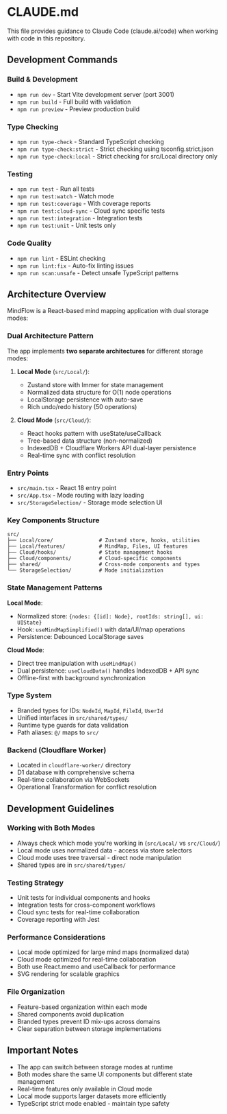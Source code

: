 # CLAUDE.md

This file provides guidance to Claude Code (claude.ai/code) when working with code in this repository.

## Development Commands

### Build & Development
- `npm run dev` - Start Vite development server (port 3001)
- `npm run build` - Full build with validation
- `npm run preview` - Preview production build

### Type Checking
- `npm run type-check` - Standard TypeScript checking
- `npm run type-check:strict` - Strict checking using tsconfig.strict.json
- `npm run type-check:local` - Strict checking for src/Local directory only

### Testing
- `npm run test` - Run all tests
- `npm run test:watch` - Watch mode
- `npm run test:coverage` - With coverage reports
- `npm run test:cloud-sync` - Cloud sync specific tests
- `npm run test:integration` - Integration tests
- `npm run test:unit` - Unit tests only

### Code Quality
- `npm run lint` - ESLint checking
- `npm run lint:fix` - Auto-fix linting issues
- `npm run scan:unsafe` - Detect unsafe TypeScript patterns

## Architecture Overview

MindFlow is a React-based mind mapping application with dual storage modes:

### Dual Architecture Pattern
The app implements **two separate architectures** for different storage modes:

1. **Local Mode** (`src/Local/`):
   - Zustand store with Immer for state management
   - Normalized data structure for O(1) node operations
   - LocalStorage persistence with auto-save
   - Rich undo/redo history (50 operations)

2. **Cloud Mode** (`src/Cloud/`):
   - React hooks pattern with useState/useCallback
   - Tree-based data structure (non-normalized)
   - IndexedDB + Cloudflare Workers API dual-layer persistence
   - Real-time sync with conflict resolution

### Entry Points
- `src/main.tsx` - React 18 entry point
- `src/App.tsx` - Mode routing with lazy loading
- `src/StorageSelection/` - Storage mode selection UI

### Key Components Structure

```
src/
├── Local/core/               # Zustand store, hooks, utilities
├── Local/features/           # MindMap, Files, UI features
├── Cloud/hooks/              # State management hooks
├── Cloud/components/         # Cloud-specific components
├── shared/                   # Cross-mode components and types
└── StorageSelection/         # Mode initialization
```

### State Management Patterns

**Local Mode**:
- Normalized store: `{nodes: {[id]: Node}, rootIds: string[], ui: UIState}`
- Hook: `useMindMapSimplified()` with data/UI/map operations
- Persistence: Debounced LocalStorage saves

**Cloud Mode**:
- Direct tree manipulation with `useMindMap()`
- Dual persistence: `useCloudData()` handles IndexedDB + API sync
- Offline-first with background synchronization

### Type System
- Branded types for IDs: `NodeId`, `MapId`, `FileId`, `UserId`
- Unified interfaces in `src/shared/types/`
- Runtime type guards for data validation
- Path aliases: `@/` maps to `src/`

### Backend (Cloudflare Worker)
- Located in `cloudflare-worker/` directory
- D1 database with comprehensive schema
- Real-time collaboration via WebSockets
- Operational Transformation for conflict resolution

## Development Guidelines

### Working with Both Modes
- Always check which mode you're working in (`src/Local/` vs `src/Cloud/`)
- Local mode uses normalized data - access via store selectors
- Cloud mode uses tree traversal - direct node manipulation
- Shared types are in `src/shared/types/`

### Testing Strategy
- Unit tests for individual components and hooks
- Integration tests for cross-component workflows
- Cloud sync tests for real-time collaboration
- Coverage reporting with Jest

### Performance Considerations
- Local mode optimized for large mind maps (normalized data)
- Cloud mode optimized for real-time collaboration
- Both use React.memo and useCallback for performance
- SVG rendering for scalable graphics

### File Organization
- Feature-based organization within each mode
- Shared components avoid duplication
- Branded types prevent ID mix-ups across domains
- Clear separation between storage implementations

## Important Notes

- The app can switch between storage modes at runtime
- Both modes share the same UI components but different state management
- Real-time features only available in Cloud mode
- Local mode supports larger datasets more efficiently
- TypeScript strict mode enabled - maintain type safety